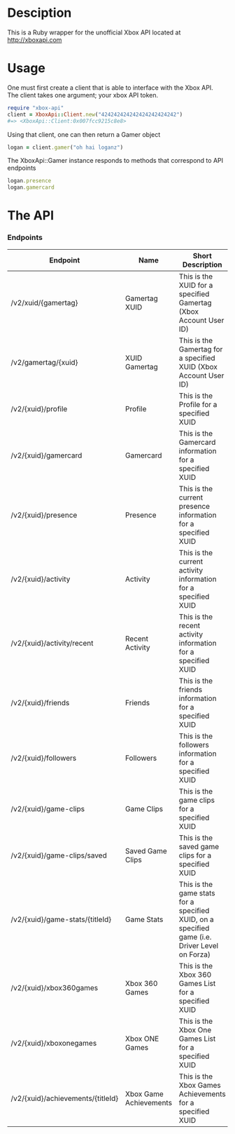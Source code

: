# Desciption

This is a Ruby wrapper for the unofficial Xbox API located at http://xboxapi.com

# Usage

One must first create a client that is able to interface with the Xbox API.  
The client takes one argument; your xbox API token.

```ruby
require "xbox-api"
client = XboxApi::Client.new("424242424242424242424242")
#=> <XboxApi::Client:0x007fcc9215c8e8>

```

Using that client, one can then return a Gamer object

```ruby
logan = client.gamer("oh hai loganz")
```

The XboxApi::Gamer instance responds to methods that correspond to API endpoints

```ruby
logan.presence
logan.gamercard
```

# The API

### Endpoints

| Endpoint | Name |  Short Description |
|---       |---   |---                 |
| /v2/xuid/{gamertag} | Gamertag XUID | This is the XUID for a specified Gamertag (Xbox Account User ID)|
| /v2/gamertag/{xuid} | XUID Gamertag | This is the Gamertag for a specified XUID (Xbox Account User ID)|
| /v2/{xuid}/profile | Profile | This is the Profile for a specified XUID|
| /v2/{xuid}/gamercard | Gamercard | This is the Gamercard information for a specified XUID|
| /v2/{xuid}/presence | Presence | This is the current presence information for a specified XUID|
| /v2/{xuid}/activity | Activity | This is the current activity information for a specified XUID|
| /v2/{xuid}/activity/recent | Recent Activity | This is the recent activity information for a specified XUID|
| /v2/{xuid}/friends | Friends | This is the friends information for a specified XUID|
| /v2/{xuid}/followers | Followers | This is the followers information for a specified XUID|
| /v2/{xuid}/game-clips | Game Clips | This is the game clips for a specified XUID|
| /v2/{xuid}/game-clips/saved | Saved Game Clips | This is the saved game clips for a specified XUID|
| /v2/{xuid}/game-stats/{titleId} | Game Stats | This is the game stats for a specified XUID, on a specified game (i.e. Driver Level on Forza)|
| /v2/{xuid}/xbox360games | Xbox 360 Games | This is the Xbox 360 Games List for a specified XUID|
| /v2/{xuid}/xboxonegames | Xbox ONE Games | This is the Xbox One Games List for a specified XUID|
| /v2/{xuid}/achievements/{titleId} | Xbox Game Achievements | This is the Xbox Games Achievements for a specified XUID|


